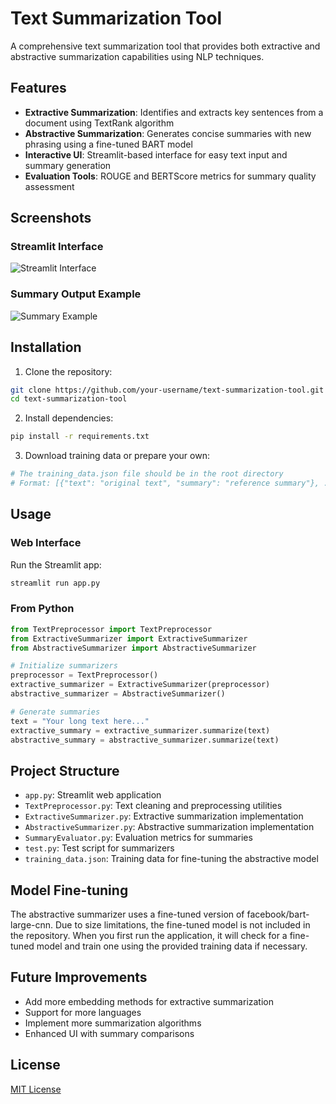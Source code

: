 # Text Summarization Tool

A comprehensive text summarization tool that provides both extractive and abstractive summarization capabilities using NLP techniques.

## Features

- **Extractive Summarization**: Identifies and extracts key sentences from a document using TextRank algorithm
- **Abstractive Summarization**: Generates concise summaries with new phrasing using a fine-tuned BART model
- **Interactive UI**: Streamlit-based interface for easy text input and summary generation
- **Evaluation Tools**: ROUGE and BERTScore metrics for summary quality assessment

## Screenshots

### Streamlit Interface
![Streamlit Interface](screenshots/streamlit_interface.png)

### Summary Output Example
![Summary Example](screenshots/summary_example.png)

## Installation

1. Clone the repository:
```bash
git clone https://github.com/your-username/text-summarization-tool.git
cd text-summarization-tool
```

2. Install dependencies:
```bash
pip install -r requirements.txt
```

3. Download training data or prepare your own:
```bash
# The training_data.json file should be in the root directory
# Format: [{"text": "original text", "summary": "reference summary"}, ...]
```

## Usage

### Web Interface

Run the Streamlit app:
```bash
streamlit run app.py
```

### From Python

```python
from TextPreprocessor import TextPreprocessor
from ExtractiveSummarizer import ExtractiveSummarizer
from AbstractiveSummarizer import AbstractiveSummarizer

# Initialize summarizers
preprocessor = TextPreprocessor()
extractive_summarizer = ExtractiveSummarizer(preprocessor)
abstractive_summarizer = AbstractiveSummarizer()

# Generate summaries
text = "Your long text here..."
extractive_summary = extractive_summarizer.summarize(text)
abstractive_summary = abstractive_summarizer.summarize(text)
```

## Project Structure

- `app.py`: Streamlit web application
- `TextPreprocessor.py`: Text cleaning and preprocessing utilities
- `ExtractiveSummarizer.py`: Extractive summarization implementation
- `AbstractiveSummarizer.py`: Abstractive summarization implementation
- `SummaryEvaluator.py`: Evaluation metrics for summaries
- `test.py`: Test script for summarizers
- `training_data.json`: Training data for fine-tuning the abstractive model

## Model Fine-tuning

The abstractive summarizer uses a fine-tuned version of facebook/bart-large-cnn. Due to size limitations, the fine-tuned model is not included in the repository. When you first run the application, it will check for a fine-tuned model and train one using the provided training data if necessary.

## Future Improvements

- Add more embedding methods for extractive summarization
- Support for more languages
- Implement more summarization algorithms
- Enhanced UI with summary comparisons

## License

[MIT License](LICENSE)

